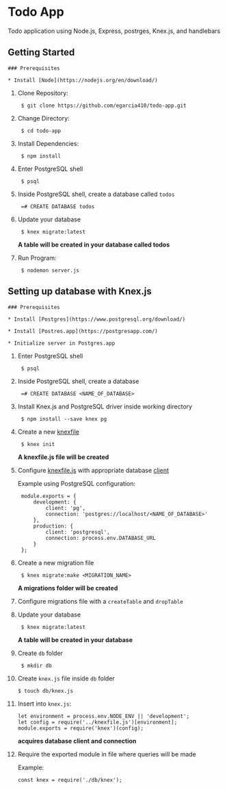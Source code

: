 # Todo App
Todo application using Node.js, Express, postrges, Knex.js, and handlebars

## Getting Started

    ### Prerequisites

    * Install [Node](https://nodejs.org/en/download/)

1. Clone Repository:

        $ git clone https://github.com/egarcia410/todo-app.git

2. Change Directory:

        $ cd todo-app

3. Install Dependencies:

        $ npm install

4. Enter PostgreSQL shell

        $ psql

5. Inside PostgreSQL shell, create a database called `todos`

        =# CREATE DATABASE todos

6. Update your database

        $ knex migrate:latest

    **A table will be created in your database called todos**

7. Run Program:

        $ nodemon server.js


## Setting up database with Knex.js

    ### Prerequisites
    
    * Install [Postgres](https://www.postgresql.org/download/)

    * Install [Postres.app](https://postgresapp.com/)

    * Initialize server in Postgres.app

1. Enter PostgreSQL shell

        $ psql

2. Inside PostgreSQL shell, create a database

        =# CREATE DATABASE <NAME_OF_DATABASE>

3. Install Knex.js and PostgreSQL driver inside working directory

        $ npm install --save knex pg

4. Create a new [knexfile](http://knexjs.org/#knexfile)

        $ knex init

    **A knexfile.js file will be created**

5. Configure [knexfile.js](http://knexjs.org/#knexfile) with appropriate database [client](http://knexjs.org/#Installation-client)

    Example using PostgreSQL configuration:

        module.exports = {
            development: {
                client: 'pg',
                connection: 'postgres://localhost/<NAME_OF_DATABASE>'
            },
            production: {
                client: 'postgresql',
                connection: process.env.DATABASE_URL
            }
        };

6. Create a new migration file

        $ knex migrate:make <MIGRATION_NAME>

    **A migrations folder will be created**

7. Configure migrations file with a `createTable` and `dropTable`

8. Update your database

        $ knex migrate:latest

    **A table will be created in your database**

9. Create `db` folder

        $ mkdir db

10. Create `knex.js` file inside `db` folder

        $ touch db/knex.js

11. Insert into `knex.js`:

        let environment = process.env.NODE_ENV || 'development';
        let config = require('../knexfile.js')[environment];
        module.exports = require('knex')(config);

    **acquires database client and connection**

12. Require the exported module in file where queries will be made

    Example:

        const knex = require('./db/knex');



